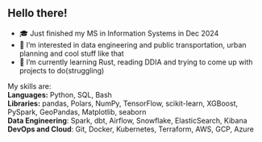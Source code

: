 ## Hello there!
- ️🎓 Just finished my MS in Information Systems in Dec 2024
- 🔭 I’m interested in data engineering and public transportation, urban planning and cool stuff like that
- 🌱 I’m currently learning Rust, reading DDIA and trying to come up with projects to do(struggling)

My skills are:  
**Languages:** Python, SQL, Bash  
**Libraries:** pandas, Polars, NumPy, TensorFlow, scikit-learn, XGBoost, PySpark, GeoPandas, Matplotlib, seaborn  
**Data Engineering**: Spark, dbt, Airflow, Snowflake, ElasticSearch, Kibana
**DevOps and Cloud**: Git, Docker, Kubernetes, Terraform, AWS, GCP, Azure

<!--
**sdf-jkl/sdf-jkl** is a ✨ _special_ ✨ repository because its `README.md` (this file) appears on your GitHub profile.

Here are some ideas to get you started:

- 🔭 I’m currently working on ...
- 🌱 I’m currently learning ...
- 👯 I’m looking to collaborate on ...
- 🤔 I’m looking for help with ...
- 💬 Ask me about ...
- 📫 How to reach me: ...
- 😄 Pronouns: ...
- ⚡ Fun fact: ...
-->

